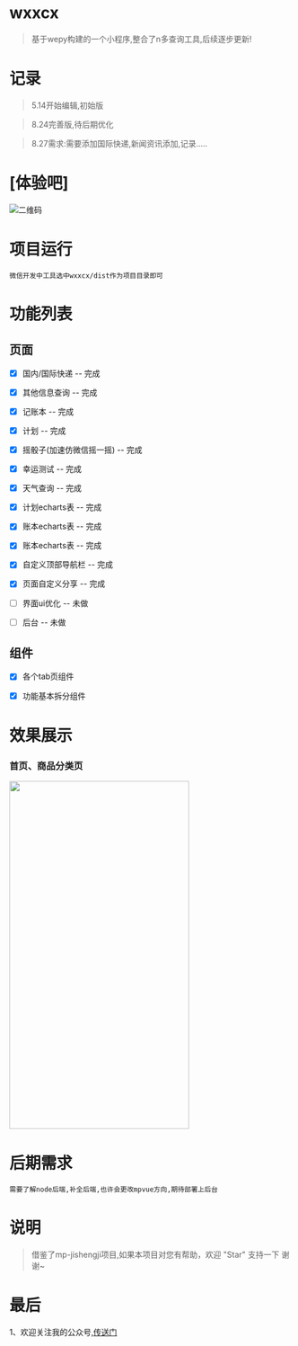 # wxxcx
> 基于wepy构建的一个小程序,整合了n多查询工具,后续逐步更新!

# 记录
>  5.14开始编辑,初始版
   
>  8.24完善版,待后期优化
   
>  8.27需求:需要添加国际快递,新闻资讯添加,记录.....

# [体验吧]

![二维码](http://osk1hpe2y.bkt.clouddn.com/18-8-26/87348357.jpg)

# 项目运行
```
微信开发中工具选中wxxcx/dist作为项目目录即可
```

# 功能列表
## 页面
- [x] 国内/国际快递 -- 完成
- [x] 其他信息查询 -- 完成
- [x] 记账本 -- 完成
- [x] 计划 -- 完成
- [x] 摇骰子(加速仿微信摇一摇) -- 完成
- [x] 幸运测试 -- 完成
- [x] 天气查询 -- 完成
- [x] 计划echarts表 -- 完成
- [x] 账本echarts表 -- 完成
- [x] 账本echarts表 -- 完成
- [x] 自定义顶部导航栏 -- 完成
- [x] 页面自定义分享 -- 完成
- [ ] 界面ui优化 -- 未做
- [ ] 后台 -- 未做



## 组件
- [x] 各个tab页组件
- [x] 功能基本拆分组件


# 效果展示

### 首页、商品分类页

<img src="http://osk1hpe2y.bkt.clouddn.com/18-9-4/50893518.jpg" width="320" height="619"/>

# 后期需求
```
需要了解node后端,补全后端,也许会更改mpvue方向,期待部署上后台
```

# 说明

>  借鉴了mp-jishengji项目,如果本项目对您有帮助，欢迎 "Star" 支持一下 谢谢~




# 最后

1、欢迎关注我的公众号,[传送门](https://jiashidai.gitee.io/carforwuhou/)





